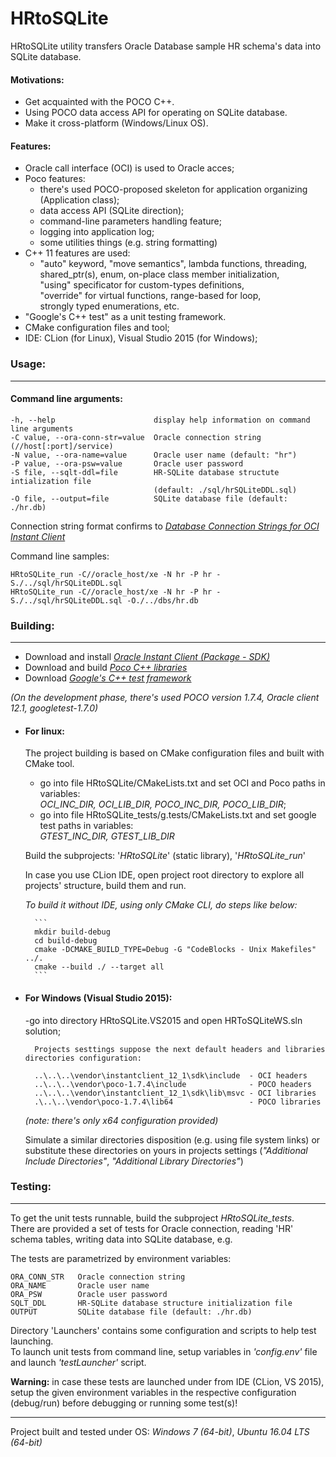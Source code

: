 # HRtoSQLite
HRtoSQLite utility transfers Oracle Database sample HR schema's data into SQLite database.


#### Motivations:

- Get acquainted with the POCO C++. 
- Using POCO data access API for operating on SQLite database.
- Make it cross-platform (Windows/Linux OS).
 
 
#### Features:
 
 - Oracle call interface (OCI) is used to Oracle acces;
 - Poco features:
    - there's used POCO-proposed skeleton for application organizing (Application class); 
    - data access API (SQLite direction);
    - command-line parameters handling feature;
    - logging into application log;
    - some utilities things (e.g. string formatting)
 - C++ 11 features are used:
    - "auto" keyword, "move semantics", lambda functions, threading,  
       shared_ptr(s), enum, on-place class member initialization,   
       "using" specificator for custom-types definitions,   
       "override" for virtual functions, range-based for loop,   
       strongly typed enumerations, etc.
 - "Google's C++ test" as a unit testing framework.
 - CMake configuration files and tool;
 - IDE: CLion (for Linux), Visual Studio 2015 (for Windows);


### Usage:
-------------------------------------------------------------------------

#### Command line arguments:

```
-h, --help                      display help information on command line arguments  
-C value, --ora-conn-str=value  Oracle connection string   (//host[:port]/service)  
-N value, --ora-name=value      Oracle user name (default: "hr")  
-P value, --ora-psw=value       Oracle user password  
-S file, --sqlt-ddl=file        HR-SQLite database structute intialization file  
                                (default: ./sql/hrSQLiteDDL.sql)  
-O file, --output=file          SQLite database file (default: ./hr.db)  
```

Connection string format confirms to  [*Database Connection Strings for OCI Instant Client*](http://docs.oracle.com/database/121/LNOCI/oci01int.htm#LNOCI16167)

Command line samples:

```
HRtoSQLite_run -C//oracle_host/xe -N hr -P hr -S./../sql/hrSQLiteDDL.sql
HRtoSQLite_run -C//oracle_host/xe -N hr -P hr -S./../sql/hrSQLiteDDL.sql -O./../dbs/hr.db
```

### Building:
-------------------------------------------------------------------------

- Download and install [*Oracle Instant Client (Package - SDK)*](http://www.oracle.com/technetwork/database/features/instant-client/index-097480.html)
- Download and build [*Poco C++ libraries*](https://pocoproject.org/download/)
- Download [*Google's C++ test framework*](https://github.com/google/googletest) 

 *(On the development phase, there's used POCO version 1.7.4, Oracle client 12.1, googletest-1.7.0)*

- #### For linux:

    The project building is based on CMake configuration files and built with CMake tool.  
    
    - go into file HRtoSQLite/CMakeLists.txt and set OCI and Poco paths in variables:  
      *OCI_INC_DIR, OCI_LIB_DIR, POCO_INC_DIR, POCO_LIB_DIR*;
    - go into file HRtoSQLite_tests/g.tests/CMakeLists.txt and set google test paths in variables:   
      *GTEST_INC_DIR, GTEST_LIB_DIR*

    Build the subprojects: '*HRtoSQLite*' (static library), '*HRtoSQLite_run*' 

    In case you use CLion IDE, open project root directory to explore all projects' structure, build them and run.
   
    *To build it without IDE, using only CMake CLI, do steps like below:*  

        ```
        mkdir build-debug
        cd build-debug
        cmake -DCMAKE_BUILD_TYPE=Debug -G "CodeBlocks - Unix Makefiles" ../.
        cmake --build ./ --target all
        ```

- #### For Windows (Visual Studio 2015):

    -go into directory HRtoSQLite.VS2015 and open HRToSQLiteWS.sln solution;

        Projects sesttings suppose the next default headers and libraries directories configuration:   

        ..\..\..\vendor\instantclient_12_1\sdk\include  - OCI headers
        ..\..\..\vendor\poco-1.7.4\include              - POCO headers
        ..\..\..\vendor\instantclient_12_1\sdk\lib\msvc - OCI libraries
        .\..\..\vendor\poco-1.7.4\lib64                 - POCO libraries

    *(note: there's only x64 configuration provided)*

    Simulate a similar directories disposition (e.g. using file system links) or substitute these
    directories on yours in projects settings (*"Additional Include Directories"*, *"Additional Library Directories"*)  


### Testing:
-------------------------------------------------------------------------
To get the unit tests runnable, build the subproject *HRtoSQLite_tests*.  
There are provided a set of tests for Oracle connection, reading 'HR' schema tables, writing data into SQLite database, e.g.

The tests are parametrized by environment variables:

```
ORA_CONN_STR   Oracle connection string
ORA_NAME       Oracle user name
ORA_PSW        Oracle user password 
SQLT_DDL       HR-SQLite database structure initialization file
OUTPUT         SQLite database file (default: ./hr.db)
```

Directory 'Launchers' contains some configuration and scripts to help test launching.  
To launch unit tests from command line, setup variables in *'config.env'* file and launch *'testLauncher'* script.

**Warning:** in case these tests are launched under from IDE (CLion, VS 2015), setup the given environment 
variables in the respective configuration (debug/run) before debugging or running some test(s)!  


-------------------------------------------------------------------------
Project built and tested under OS: *Windows 7 (64-bit)*, *Ubuntu 16.04 LTS (64-bit)*


     
 
